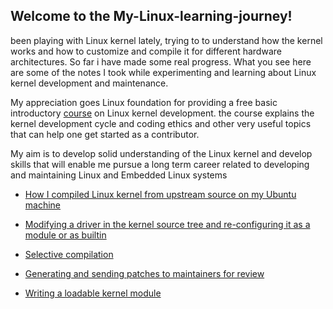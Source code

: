## Welcome to the My-Linux-learning-journey!
been playing with Linux kernel lately, trying to to understand how the kernel works and how to customize and compile it for different hardware architectures. So far i have made some real progress. What you see here are some of the notes I took while experimenting and learning about Linux kernel development and maintenance.

My appreciation goes Linux foundation for providing a free basic introductory [course](https://trainingportal.linuxfoundation.org/learn/course/a-beginners-guide-to-linux-kernel-development-lfd103/course-introduction/course-information?page=1) on Linux kernel development. the course explains the kernel development cycle and coding ethics and other very useful topics that can help one get started as a contributor.

My aim is to develop solid understanding of the Linux kernel and develop skills that will enable me pursue a long term career related to developing and maintaining Linux and Embedded Linux systems


* [How I compiled Linux kernel from upstream source on my Ubuntu machine](https://github.com/paulnwoko/My-Linux-learning-journey/wiki/How-i-compiled-linux-kernel-to-source)

* [Modifying a driver in the kernel source tree and re-configuring it as a module or as builtin](https://github.com/paulnwoko/My-Linux-learning-journey/wiki/Edit-Load-and-Unload-drivers-in-linux-kernel-source-tree)

* [Selective compilation](https://github.com/paulnwoko/My-Linux-learning-journey/wiki/Selective-Driver,-Module-and-Source-Compilation)

* [Generating and sending patches to maintainers for review](https://github.com/paulnwoko/My-Linux-learning-journey/wiki/Generating-and-Sending-Patch)

* [Writing a loadable kernel module]()
